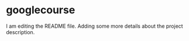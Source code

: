 # googlecourse

I am editing the README file. Adding some more details about the project description.


